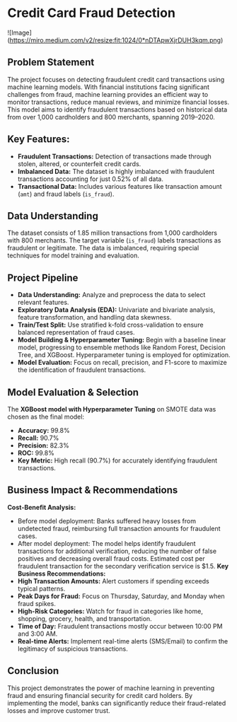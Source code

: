 # Credit Card Fraud Detection
![Image] (https://miro.medium.com/v2/resize:fit:1024/0*nDTApwXjrDUH3kqm.png)
## Problem Statement
The project focuses on detecting fraudulent credit card transactions using machine learning models. With financial institutions facing significant challenges from fraud, machine learning provides an efficient way to monitor transactions, reduce manual reviews, and minimize financial losses. This model aims to identify fraudulent transactions based on historical data from over 1,000 cardholders and 800 merchants, spanning 2019–2020.
## Key Features:
- **Fraudulent Transactions:** Detection of transactions made through stolen, altered, or counterfeit credit cards.
- **Imbalanced Data:** The dataset is highly imbalanced with fraudulent transactions accounting for just 0.52% of all data.
- **Transactional Data:** Includes various features like transaction amount (`amt`) and fraud labels (`is_fraud`).
## Data Understanding
The dataset consists of 1.85 million transactions from 1,000 cardholders with 800 merchants. The target variable (`is_fraud`) labels transactions as fraudulent or legitimate. The data is imbalanced, requiring special techniques for model training and evaluation.
## Project Pipeline
- **Data Understanding:** Analyze and preprocess the data to select relevant features.
- **Exploratory Data Analysis (EDA):** Univariate and bivariate analysis, feature transformation, and handling data skewness.
- **Train/Test Split:** Use stratified k-fold cross-validation to ensure balanced representation of fraud cases.
- **Model Building & Hyperparameter Tuning:** Begin with a baseline linear model, progressing to ensemble methods like Random Forest, Decision Tree, and XGBoost. Hyperparameter tuning is employed for optimization.
- **Model Evaluation:** Focus on recall, precision, and F1-score to maximize the identification of fraudulent transactions.
## Model Evaluation & Selection
The **XGBoost model with Hyperparameter Tuning** on SMOTE data was chosen as the final model:
- **Accuracy:** 99.8%
- **Recall:** 90.7%
- **Precision:** 82.3%
- **ROC:** 99.8%
- **Key Metric:** High recall (90.7%) for accurately identifying fraudulent transactions.
## Business Impact & Recommendations
**Cost-Benefit Analysis:**
- Before model deployment: Banks suffered heavy losses from undetected fraud, reimbursing full transaction amounts for fraudulent cases.
- After model deployment: The model helps identify fraudulent transactions for additional verification, reducing the number of false positives and decreasing overall fraud costs. Estimated cost per fraudulent transaction for the secondary verification service is $1.5.
**Key Business Recommendations:**
- **High Transaction Amounts:** Alert customers if spending exceeds typical patterns.
- **Peak Days for Fraud:** Focus on Thursday, Saturday, and Monday when fraud spikes.
- **High-Risk Categories:** Watch for fraud in categories like home, shopping, grocery, health, and transportation.
- **Time of Day:** Fraudulent transactions mostly occur between 10:00 PM and 3:00 AM.
- **Real-time Alerts:** Implement real-time alerts (SMS/Email) to confirm the legitimacy of suspicious transactions.
## Conclusion
This project demonstrates the power of machine learning in preventing fraud and ensuring financial security for credit card holders. By implementing the model, banks can significantly reduce their fraud-related losses and improve customer trust.

  
